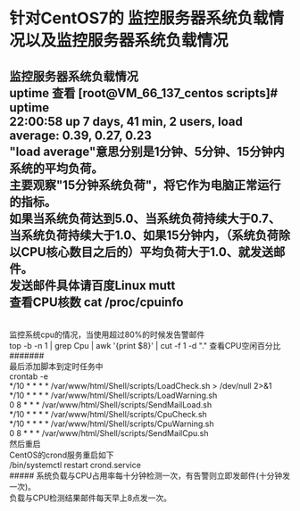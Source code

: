 针对CentOS7的 监控服务器系统负载情况以及监控服务器系统负载情况
=============================
监控服务器系统负载情况
<br>
uptime 查看
[root@VM_66_137_centos scripts]# uptime
<br>
22:00:58 up 7 days, 41 min,  2 users,  load average: 0.39, 0.27, 0.23
<br>
"load average"意思分别是1分钟、5分钟、15分钟内系统的平均负荷。
<br>
主要观察"15分钟系统负荷"，将它作为电脑正常运行的指标。
<br>
如果当系统负荷达到5.0、当系统负荷持续大于0.7、当系统负荷持续大于1.0、如果15分钟内，（系统负荷除以CPU核心数目之后的）平均负荷大于1.0、就发送邮件。
<br>
发送邮件具体请百度Linux mutt
<br>
查看CPU核数 cat /proc/cpuinfo
-----------------------------
<br>
监控系统cpu的情况，当使用超过80%的时候发告警邮件
<br>
top -b -n 1 | grep Cpu | awk '{print $8}' | cut -f 1 -d "." 查看CPU空闲百分比
#######
<br>
最后添加脚本到定时任务中
<br>
crontab -e 
<br>
*/10 * * * *  /var/www/html/Shell/scripts/LoadCheck.sh > /dev/null 2>&1
<br>
*/10 * * * *  /var/www/html/Shell/scripts/LoadWarning.sh  
<br>
0 8 * * *  /var/www/html/Shell/scripts/SendMailLoad.sh
<br>
*/10 * * * *  /var/www/html/Shell/scripts/CpuCheck.sh
<br>
*/10 * * * *  /var/www/html/Shell/scripts/CpuWarning.sh
<br>
0 8 * * *  /var/www/html/Shell/scripts/SendMailCpu.sh
<br>
然后重启
<br>
CentOS的crond服务重启如下
<br>
/bin/systemctl restart crond.service
<br>
#####
系统负载与CPU占用率每十分钟检测一次，有告警则立即发邮件(十分钟发一次)。
<br>
负载与CPU检测结果邮件每天早上8点发一次。
<br>

